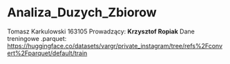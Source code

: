 # Analiza_Duzych_Zbiorow  
Tomasz Karkulowski 163105
Prowadzący: **Krzysztof Ropiak** 
Dane treningowe .parquet:  
https://huggingface.co/datasets/vargr/private_instagram/tree/refs%2Fconvert%2Fparquet/default/train

